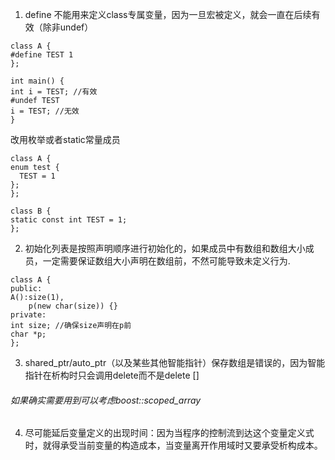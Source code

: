 1. define 不能用来定义class专属变量，因为一旦宏被定义，就会一直在后续有效（除非undef）
```
class A {
#define TEST 1
};

int main() {
int i = TEST; //有效
#undef TEST
i = TEST; //无效
}
```

改用枚举或者static常量成员

```
class A {
enum test {
  TEST = 1
};
};

class B {
static const int TEST = 1;
};
```


2. 初始化列表是按照声明顺序进行初始化的，如果成员中有数组和数组大小成员，一定需要保证数组大小声明在数组前，不然可能导致未定义行为.
```
class A {
public:
A():size(1),
    p(new char(size)) {}
private:
int size; //确保size声明在p前
char *p;
};

```
3. shared_ptr/auto_ptr（以及某些其他智能指针）保存数组是错误的，因为智能指针在析构时只会调用delete而不是delete []
###### 如果确实需要用到可以考虑boost::scoped_array

4. 尽可能延后变量定义的出现时间：因为当程序的控制流到达这个变量定义式时，就得承受当前变量的构造成本，当变量离开作用域时又要承受析构成本。
